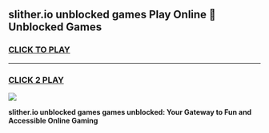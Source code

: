 
## slither.io unblocked games Play Online 👋 Unblocked Games
<h3>
<a href="https://premium.freeplayer.one?title=slither.io_unblocked_games&ref=19F">CLICK TO PLAY</a></h3>
<hr>

<h3>
<a href="https://premium.freeplayer.one?title=slither.io_unblocked_games&ref=19F">CLICK 2 PLAY</a>
  
</h3>

<a href="https://premium.freeplayer.one?title=slither.io_unblocked_games&ref=19F"><img src="https://clearcache.store/games.png"></a>


**slither.io unblocked games games unblocked: Your Gateway to Fun and Accessible Online Gaming**
